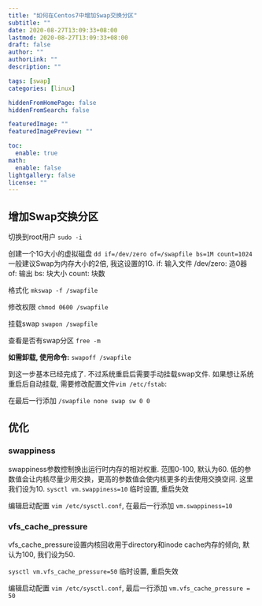 ```yaml
---
title: "如何在Centos7中增加Swap交换分区"
subtitle: ""
date: 2020-08-27T13:09:33+08:00
lastmod: 2020-08-27T13:09:33+08:00
draft: false
author: ""
authorLink: ""
description: ""

tags: [swap]
categories: [linux]

hiddenFromHomePage: false
hiddenFromSearch: false

featuredImage: ""
featuredImagePreview: ""

toc:
  enable: true
math:
  enable: false
lightgallery: false
license: ""
---
```


<!--more-->

## **增加Swap交换分区**

切换到root用户
`sudo -i`

创建一个1G大小的虚拟磁盘
`dd if=/dev/zero of=/swapfile bs=1M count=1024`
一般建议Swap为内存大小的2倍, 我这设置的1G.
if: 输入文件
/dev/zero: 造0器
of: 输出
bs: 块大小
count: 块数

格式化
`mkswap -f /swapfile`

修改权限
`chmod 0600 /swapfile`

挂载swap
`swapon /swapfile`

查看是否有swap分区
`free -m`

**如需卸载, 使用命令:** `swapoff /swapfile`

到这一步基本已经完成了.
不过系统重启后需要手动挂载swap文件.
如果想让系统重启后自动挂载, 需要修改配置文件`vim /etc/fstab`:

在最后一行添加
`/swapfile none swap sw 0 0`

## **优化**

### **swappiness**

swappiness参数控制换出运行时内存的相对权重. 范围0-100, 默认为60. 低的参数值会让内核尽量少用交换，更高的参数值会使内核更多的去使用交换空间. 这里我们设为10.
`sysctl vm.swappiness=10` 临时设置, 重启失效

编辑启动配置 `vim /etc/sysctl.conf`, 在最后一行添加 `vm.swappiness=10`

### **vfs_cache_pressure**

vfs_cache_pressure设置内核回收用于directory和inode cache内存的倾向, 默认为100, 我们设为50.

`sysctl vm.vfs_cache_pressure=50` 临时设置, 重启失效

编辑启动配置 `vim /etc/sysctl.conf`, 最后一行添加 `vm.vfs_cache_pressure = 50`